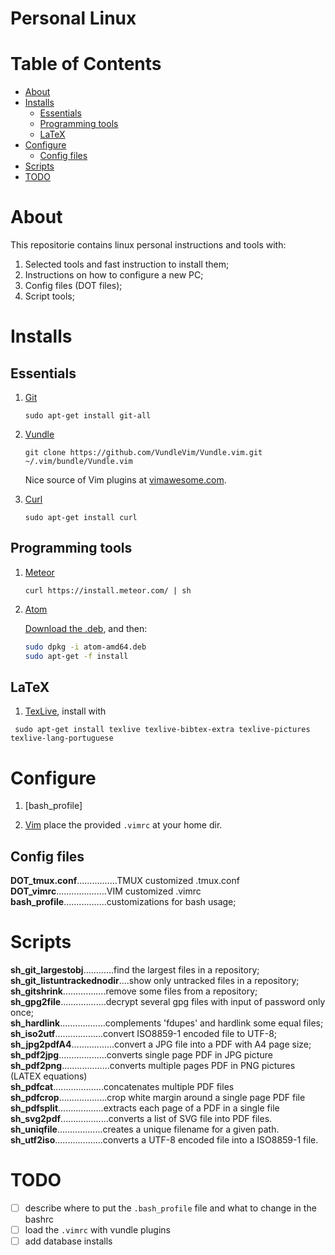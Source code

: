 # Personal Linux

# Table of Contents
- [About](#about)
- [Installs](#installs)
   - [Essentials](#essentials)
   - [Programming tools](#programming-tools)
   - [LaTeX](#latex)
- [Configure](#configure)
   - [Config files](#config-files)
- [Scripts](#scripts)
- [TODO](#todo)

# About

This repositorie contains linux personal instructions and tools with:

1. Selected tools and fast instruction to install them;
1. Instructions on how to configure a new PC;
1. Config files (DOT files);
1. Script tools;

# Installs
## Essentials 

1.  [Git]

    `sudo apt-get install git-all`

1.  [Vundle]

    `git clone https://github.com/VundleVim/Vundle.vim.git ~/.vim/bundle/Vundle.vim`

    Nice source of Vim plugins at [vimawesome.com](https://vimawesome.com/).
    
1.  [Curl]

    `sudo apt-get install curl`
    

## Programming tools

1.  [Meteor]

    `curl https://install.meteor.com/ | sh` 
    
1.  [Atom]

    [Download the .deb](https://atom.io/download/deb), and then:

    ```bash
    sudo dpkg -i atom-amd64.deb
    sudo apt-get -f install
    ```
## LaTeX 

1. [TexLive], install with

` sudo apt-get install texlive texlive-bibtex-extra texlive-pictures texlive-lang-portuguese`

# Configure

1. [bash_profile] 

2. [Vim] place the provided `.vimrc` at your home dir.

## Config files

**DOT_tmux.conf**................TMUX customized .tmux.conf</br>
**DOT_vimrc**....................VIM customized .vimrc</br>
**bash_profile**.................customizations for bash usage;</br>


# Scripts
**sh_git_largestobj**............find the largest files in a repository;</br>
**sh_git_listuntrackednodir**....show only untracked files in a repository;</br>
**sh_gitshrink**.................remove some files from a repository;</br>
**sh_gpg2file**..................decrypt several gpg files with input of password only once;</br>
**sh_hardlink**..................complements 'fdupes' and hardlink some equal files;</br>
**sh_iso2utf**...................convert ISO8859-1 encoded file to UTF-8;</br>
**sh_jpg2pdfA4**.................convert a JPG file into a PDF with A4 page size;</br>
**sh_pdf2jpg**...................converts single page PDF in JPG picture</br>
**sh_pdf2png**...................converts multiple pages PDF in PNG pictures (LATEX equations)</br>
**sh_pdfcat**....................concatenates multiple PDF files</br>
**sh_pdfcrop**...................crop white margin around a single page PDF file</br>
**sh_pdfsplit**..................extracts each page of a PDF in a single file</br>
**sh_svg2pdf**...................converts a list of SVG file into PDF files.</br>
**sh_uniqfile**..................creates a unique filename for a given path.</br>
**sh_utf2iso**...................converts a UTF-8 encoded file into a ISO8859-1 file.</br>

# TODO

* [ ] describe where to put the `.bash_profile` file and what to change in the bashrc
* [ ] load the `.vimrc` with vundle plugins  
* [ ] add database installs

[Vundle]:http://github.com/VundleVim/Vundle.vim
[Vim]:http://www.vim.org
[Git]:http://git-scm.com
[TexLive]:https://www.tug.org/texlive/
[Curl]:https://curl.haxx.se/
[Meteor]:https://www.meteor.com/
[Atom]:https://atom.io/
